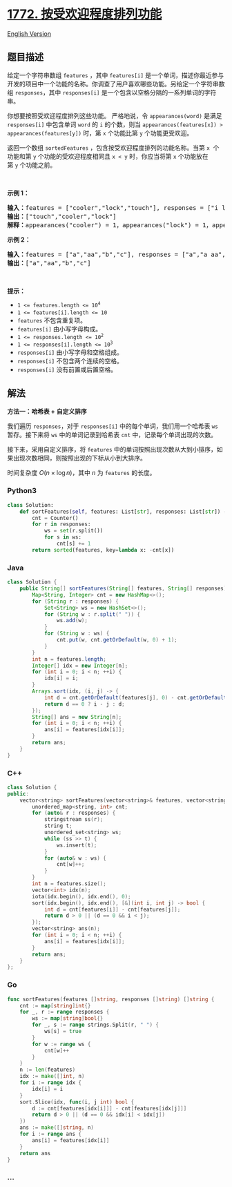 # [1772. 按受欢迎程度排列功能](https://leetcode.cn/problems/sort-features-by-popularity)

[English Version](/solution/1700-1799/1772.Sort%20Features%20by%20Popularity/README_EN.md)

## 题目描述

<!-- 这里写题目描述 -->

<p>给定一个字符串数组 <code>features</code> ，其中 <code>features[i]</code> 是一个单词，描述你最近参与开发的项目中一个功能的名称。你调查了用户喜欢哪些功能。另给定一个字符串数组 <code>responses</code>，其中 <code>responses[i]</code> 是一个包含以空格分隔的一系列单词的字符串。</p>

<p>你想要按照受欢迎程度排列这些功能。 严格地说，令 <code>appearances(word)</code> 是满足 <code>responses[i]</code> 中包含单词 <code>word</code> 的 <code>i</code> 的个数，则当 <code>appearances(features[x]) > appearances(features[y])</code> 时，第 <code>x</code> 个功能比第 <code>y</code> 个功能更受欢迎。</p>

<p>返回一个数组 <code>sortedFeatures</code> ，包含按受欢迎程度排列的功能名称。当第 <code>x</code>  个功能和第 <code>y</code> 个功能的受欢迎程度相同且 <code>x < y</code> 时，你应当将第 <code>x</code> 个功能放在第 <code>y</code> 个功能之前。</p>

<p> </p>

<p><b>示例 1：</b></p>

<pre>
<strong>输入</strong><b>：</b>features = ["cooler","lock","touch"], responses = ["i like cooler cooler","lock touch cool","locker like touch"]
<strong>输出</strong><b>：</b>["touch","cooler","lock"]
<strong>解释</strong><b>：</b>appearances("cooler") = 1，appearances("lock") = 1，appearances("touch") = 2。由于 "cooler" 和 "lock" 都出现了 1 次，且 "cooler" 在原数组的前面，所以 "cooler" 也应该在结果数组的前面。
</pre>

<p><b>示例 2：</b></p>

<pre>
<strong>输入</strong><b>：</b>features = ["a","aa","b","c"], responses = ["a","a aa","a a a a a","b a"]
<strong>输出</strong><b>：</b>["a","aa","b","c"]
</pre>

<p> </p>

<p><b>提示：</b></p>

<ul>
	<li><code>1 <= features.length <= 10<sup>4</sup></code></li>
	<li><code>1 <= features[i].length <= 10</code></li>
	<li><code>features</code> 不包含重复项。</li>
	<li><code>features[i]</code> 由小写字母构成。</li>
	<li><code>1 <= responses.length <= 10<sup>2</sup></code></li>
	<li><code>1 <= responses[i].length <= 10<sup>3</sup></code></li>
	<li><code>responses[i]</code> 由小写字母和空格组成。</li>
	<li><code>responses[i]</code> 不包含两个连续的空格。</li>
	<li><code>responses[i]</code> 没有前置或后置空格。</li>
</ul>

## 解法

<!-- 这里可写通用的实现逻辑 -->

**方法一：哈希表 + 自定义排序**

我们遍历 `responses`，对于 `responses[i]` 中的每个单词，我们用一个哈希表 `ws` 暂存。接下来将 `ws` 中的单词记录到哈希表 `cnt` 中，记录每个单词出现的次数。

接下来，采用自定义排序，将 `features` 中的单词按照出现次数从大到小排序，如果出现次数相同，则按照出现的下标从小到大排序。

时间复杂度 $O(n \times \log n)$，其中 $n$ 为 `features` 的长度。

<!-- tabs:start -->

### **Python3**

<!-- 这里可写当前语言的特殊实现逻辑 -->

```python
class Solution:
    def sortFeatures(self, features: List[str], responses: List[str]) -> List[str]:
        cnt = Counter()
        for r in responses:
            ws = set(r.split())
            for s in ws:
                cnt[s] += 1
        return sorted(features, key=lambda x: -cnt[x])
```

### **Java**

<!-- 这里可写当前语言的特殊实现逻辑 -->

```java
class Solution {
    public String[] sortFeatures(String[] features, String[] responses) {
        Map<String, Integer> cnt = new HashMap<>();
        for (String r : responses) {
            Set<String> ws = new HashSet<>();
            for (String w : r.split(" ")) {
                ws.add(w);
            }
            for (String w : ws) {
                cnt.put(w, cnt.getOrDefault(w, 0) + 1);
            }
        }
        int n = features.length;
        Integer[] idx = new Integer[n];
        for (int i = 0; i < n; ++i) {
            idx[i] = i;
        }
        Arrays.sort(idx, (i, j) -> {
            int d = cnt.getOrDefault(features[j], 0) - cnt.getOrDefault(features[i], 0);
            return d == 0 ? i - j : d;
        });
        String[] ans = new String[n];
        for (int i = 0; i < n; ++i) {
            ans[i] = features[idx[i]];
        }
        return ans;
    }
}
```

### **C++**

```cpp
class Solution {
public:
    vector<string> sortFeatures(vector<string>& features, vector<string>& responses) {
        unordered_map<string, int> cnt;
        for (auto& r : responses) {
            stringstream ss(r);
            string t;
            unordered_set<string> ws;
            while (ss >> t) {
                ws.insert(t);
            }
            for (auto& w : ws) {
                cnt[w]++;
            }
        }
        int n = features.size();
        vector<int> idx(n);
        iota(idx.begin(), idx.end(), 0);
        sort(idx.begin(), idx.end(), [&](int i, int j) -> bool {
            int d = cnt[features[i]] - cnt[features[j]];
            return d > 0 || (d == 0 && i < j);
        });
        vector<string> ans(n);
        for (int i = 0; i < n; ++i) {
            ans[i] = features[idx[i]];
        }
        return ans;
    }
};
```

### **Go**

```go
func sortFeatures(features []string, responses []string) []string {
	cnt := map[string]int{}
	for _, r := range responses {
		ws := map[string]bool{}
		for _, s := range strings.Split(r, " ") {
			ws[s] = true
		}
		for w := range ws {
			cnt[w]++
		}
	}
	n := len(features)
	idx := make([]int, n)
	for i := range idx {
		idx[i] = i
	}
	sort.Slice(idx, func(i, j int) bool {
		d := cnt[features[idx[i]]] - cnt[features[idx[j]]]
		return d > 0 || (d == 0 && idx[i] < idx[j])
	})
	ans := make([]string, n)
	for i := range ans {
		ans[i] = features[idx[i]]
	}
	return ans
}
```

### **...**

```

```

<!-- tabs:end -->

